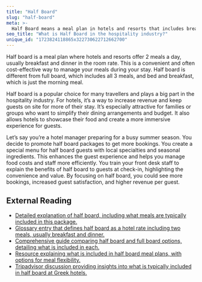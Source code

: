 ```yaml
---
title: "Half Board"
slug: "half-board"
meta: >-
  Half Board means a meal plan in hotels and resorts that includes breakfast and one other main meal, usually dinner. This offers guests flexibility and value.
seo_title: "What is Half Board in the hospitality industry?"
unique_id: "1723824118865x322730622712662700"
---
```


Half board is a meal plan where hotels and resorts offer 2 meals a day, usually breakfast and dinner in the room rate. This is a convenient and often cost-effective way to manage your meals during your stay. Half board is different from full board, which includes all 3 meals, and bed and breakfast, which is just the morning meal.

Half board is a popular choice for many travellers and plays a big part in the hospitality industry. For hotels, it’s a way to increase revenue and keep guests on site for more of their stay. It’s especially attractive for families or groups who want to simplify their dining arrangements and budget. It also allows hotels to showcase their food and create a more immersive experience for guests.

Let’s say you’re a hotel manager preparing for a busy summer season. You decide to promote half board packages to get more bookings. You create a special menu for half board guests with local specialties and seasonal ingredients. This enhances the guest experience and helps you manage food costs and staff more efficiently. You train your front desk staff to explain the benefits of half board to guests at check-in, highlighting the convenience and value. By focusing on half board, you could see more bookings, increased guest satisfaction, and higher revenue per guest.

## External Reading

- [Detailed explanation of half board, including what meals are typically included in this package.](https://www.hotelcontractbeds.co.uk/blog/what-is-half-board)
- [Glossary entry that defines half board as a hotel rate including two meals, usually breakfast and dinner.](https://www.altexsoft.com/glossary/half-board/)
- [Comprehensive guide comparing half board and full board options, detailing what is included in each.](https://www.cvent.com/uk/blog/hospitality/half-board-vs-full-board#:~:text=Half%20board%20includes%20two%20meals,those%20on%20a%20long%20outing.)
- [Resource explaining what is included in half board meal plans, with options for meal flexibility.](https://www.mercuryholidays.co.uk/help/before-you-book/what-does-each-meal-plan-include#:~:text=Half%20board%20This%20board%20basis,breakfast%2Fdinner%20and%20lunch%20instead.)
- [Tripadvisor discussion providing insights into what is typically included in half board at Greek hotels.](https://www.tripadvisor.com/FAQ_Answers-g775923-d1168254-t3028409-Hi_what_is_generally_included_in_the_Half_Board.html#:~:text=Half%20board%20is%20breakfast%20and,excellent%20and%20the%20staff%20terrific.)